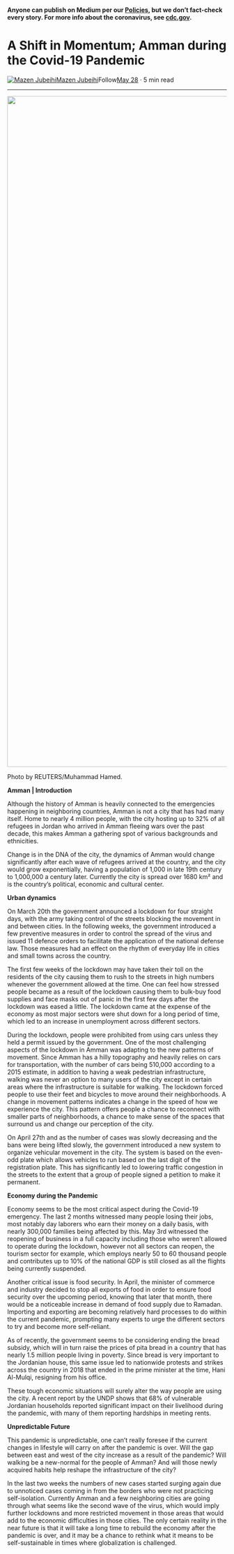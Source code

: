 #### Anyone can publish on Medium per our [Policies](https://help.medium.com/hc/en-us/categories/201931128-Policies-Safety?source=post_page-----cf6b98f26b32----------------------), but we don’t fact-check every story. For more info about the coronavirus, see [cdc.gov](https://www.cdc.gov/coronavirus/2019-nCoV?source=post_page-----cf6b98f26b32----------------------).

A Shift in Momentum; Amman during the Covid-19 Pandemic
=======================================================

[![Mazen Jubeihi](https://miro.medium.com/fit/c/96/96/0*BnYAl4zXHK62WyTY.jpg)](https://medium.com/@MazenJ?source=post_page-----cf6b98f26b32----------------------)[Mazen Jubeihi](https://medium.com/@MazenJ?source=post_page-----cf6b98f26b32----------------------)Follow[May 28](https://medium.com/post-quarantine-urbanism/a-shift-in-momentum-amman-during-the-covid-19-pandemic-cf6b98f26b32?source=post_page-----cf6b98f26b32----------------------) · 5 min read

* * *

<img class="s t u he ai" src="https://miro.medium.com/max/5464/1\*HZh-DAsiO0xaxa\_AcUD8\_g.jpeg" width="2732" height="1536" srcSet="https://miro.medium.com/max/552/1\*HZh-DAsiO0xaxa\_AcUD8\_g.jpeg 276w, https://miro.medium.com/max/1104/1\*HZh-DAsiO0xaxa\_AcUD8\_g.jpeg 552w, https://miro.medium.com/max/1280/1\*HZh-DAsiO0xaxa\_AcUD8\_g.jpeg 640w, https://miro.medium.com/max/1400/1\*HZh-DAsiO0xaxa\_AcUD8\_g.jpeg 700w" sizes="700px" role="presentation"/>

Photo by REUTERS/Muhammad Hamed.

**Amman | Introduction**

Although the history of Amman is heavily connected to the emergencies happening in neighboring countries, Amman is not a city that has had many itself. Home to nearly 4 million people, with the city hosting up to 32% of all refugees in Jordan who arrived in Amman fleeing wars over the past decade, this makes Amman a gathering spot of various backgrounds and ethnicities.

Change is in the DNA of the city, the dynamics of Amman would change significantly after each wave of refugees arrived at the country, and the city would grow exponentially, having a population of 1,000 in late 19th century to 1,000,000 a century later. Currently the city is spread over 1680 km² and is the country’s political, economic and cultural center.

**Urban dynamics**

On March 20th the government announced a lockdown for four straight days, with the army taking control of the streets blocking the movement in and between cities. In the following weeks, the government introduced a few preventive measures in order to control the spread of the virus and issued 11 defence orders to facilitate the application of the national defense law. Those measures had an effect on the rhythm of everyday life in cities and small towns across the country.

The first few weeks of the lockdown may have taken their toll on the residents of the city causing them to rush to the streets in high numbers whenever the government allowed at the time. One can feel how stressed people became as a result of the lockdown causing them to bulk-buy food supplies and face masks out of panic in the first few days after the lockdown was eased a little. The lockdown came at the expense of the economy as most major sectors were shut down for a long period of time, which led to an increase in unemployment across different sectors.

During the lockdown, people were prohibited from using cars unless they held a permit issued by the government. One of the most challenging aspects of the lockdown in Amman was adapting to the new patterns of movement. Since Amman has a hilly topography and heavily relies on cars for transportation, with the number of cars being 510,000 according to a 2015 estimate, in addition to having a weak pedestrian infrastructure, walking was never an option to many users of the city except in certain areas where the infrastructure is suitable for walking. The lockdown forced people to use their feet and bicycles to move around their neighborhoods. A change in movement patterns indicates a change in the speed of how we experience the city. This pattern offers people a chance to reconnect with smaller parts of neighborhoods, a chance to make sense of the spaces that surround us and change our perception of the city.

On April 27th and as the number of cases was slowly decreasing and the bans were being lifted slowly, the government introduced a new system to organize vehicular movement in the city. The system is based on the even-odd plate which allows vehicles to run based on the last digit of the registration plate. This has significantly led to lowering traffic congestion in the streets to the extent that a group of people signed a petition to make it permanent.

**Economy during the Pandemic**

Economy seems to be the most critical aspect during the Covid-19 emergency. The last 2 months witnessed many people losing their jobs, most notably day laborers who earn their money on a daily basis, with nearly 300,000 families being affected by this. May 3rd witnessed the reopening of business in a full capacity including those who weren’t allowed to operate during the lockdown, however not all sectors can reopen, the tourism sector for example, which employs nearly 50 to 60 thousand people and contributes up to 10% of the national GDP is still closed as all the flights being currently suspended.

Another critical issue is food security. In April, the minister of commerce and industry decided to stop all exports of food in order to ensure food security over the upcoming period, knowing that later that month, there would be a noticeable increase in demand of food supply due to Ramadan. Importing and exporting are becoming relatively hard processes to do within the current pandemic, prompting many experts to urge the different sectors to try and become more self-reliant.

As of recently, the government seems to be considering ending the bread subsidy, which will in turn raise the prices of pita bread in a country that has nearly 1.5 million people living in poverty. Since bread is very important to the Jordanian house, this same issue led to nationwide protests and strikes across the country in 2018 that ended in the prime minister at the time, Hani Al-Mulqi, resigning from his office.

These tough economic situations will surely alter the way people are using the city. A recent report by the UNDP shows that 68% of vulnerable Jordanian households reported significant impact on their livelihood during the pandemic, with many of them reporting hardships in meeting rents.

**Unpredictable Future**

This pandemic is unpredictable, one can’t really foresee if the current changes in lifestyle will carry on after the pandemic is over. Will the gap between east and west of the city increase as a result of the pandemic? Will walking be a new-normal for the people of Amman? And will those newly acquired habits help reshape the infrastructure of the city?

In the last two weeks the numbers of new cases started surging again due to unnoticed cases coming in from the borders who were not practicing self-isolation. Currently Amman and a few neighboring cities are going through what seems like the second wave of the virus, which would imply further lockdowns and more restricted movement in those areas that would add to the economic difficulties in those cities. The only certain reality in the near future is that it will take a long time to rebuild the economy after the pandemic is over, and it may be a chance to rethink what it means to be self-sustainable in times where globalization is challenged.